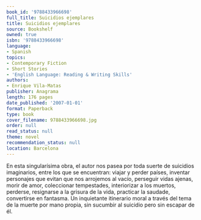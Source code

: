 ```yaml
---
book_id: '9788433966698'
full_title: Suicidios ejemplares
title: Suicidios ejemplares
source: Bookshelf
owned: true
isbn: '9788433966698'
language:
- Spanish
topics:
- Contemporary Fiction
- Short Stories
- 'English Language: Reading & Writing Skills'
authors:
- Enrique Vila-Matas
publisher: Anagrama
length: 176 pages
date_published: '2007-01-01'
format: Paperback
type: book
cover_filename: 9788433966698.jpg
order: null
read_status: null
theme: novel
recommendation_status: null
location: Barcelona
---
```

En esta singularísima obra, el autor nos pasea por toda suerte de suicidios imaginarios, entre los que se encuentran: viajar y perder países, inventar personajes que evitan que nos arrojemos al vacío, perseguir vidas ajenas, morir de amor, coleccionar tempestades, interiorizar a los muertos, perderse, resignarse a la grisura de la vida, practicar la saudade, convertirse en fantasma. Un inquietante itinerario moral a través del tema de la muerte por mano propia, sin sucumbir al suicidio pero sin escapar de él.
